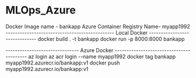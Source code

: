 # MLOps_Azure

Docker Image name - bankapp
Azure Container Registry Name- myapp1992
---------------------------------------------- Local Docker ------------------------------
docker build . -t bankapp
docker run -p 8000:8000 bankapp

------------------------------- Azure Docker -----------------------------------------
az login
az acr login --name myapp1992
docker tag bankapp myapp1992.azurecr.io/bankapp:v1
docker push myapp1992.azurecr.io/bankapp:v1
